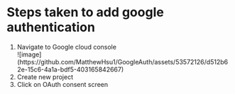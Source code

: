 <h1>Steps taken to add google authentication</h1>

<ol>
  <li>Navigate to Google cloud console</li>
  ![image](https://github.com/MatthewHsu1/GoogleAuth/assets/53572126/d512b62e-15c6-4a1a-bdf5-403165842667)
  <li>Create new project</li>
  <li>Click on OAuth consent screen</li>
  
  
</ol>
